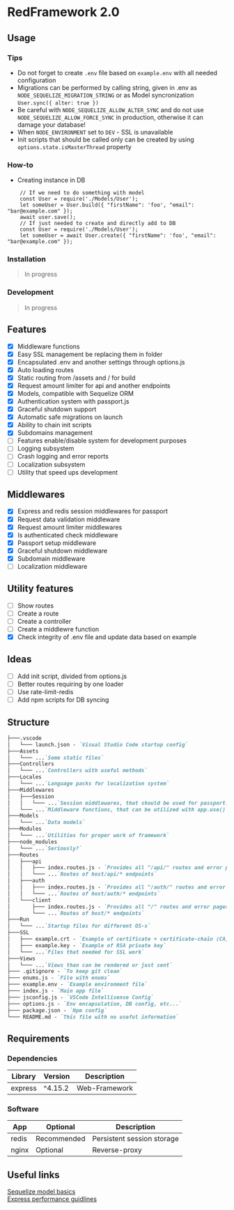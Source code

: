 # RedFramework 2.0

## Usage
### Tips
* Do not forget to create `.env` file based on `example.env` with all needed configuration  
* Migrations can be performed by calling string, given in .env as `NODE_SEQUELIZE_MIGRATION_STRING` or as Model syncronization `User.sync({ alter: true })`
* Be careful with `NODE_SEQUELIZE_ALLOW_ALTER_SYNC` and do not use `NODE_SEQUELIZE_ALLOW_FORCE_SYNC` in production, otherwise it can damage your database!
* When `NODE_ENVIRONMENT` set to `DEV` - SSL is unavailable 
* Init scripts that should be called only can be created by using `options.state.isMasterThread` property
### How-to
* Creating instance in DB
```es6
    // If we need to do something with model
    const User = require('./Models/User');
    let someUser = User.build({ "firstName": 'foo', "email": "bar@example.com" });
    await user.save();
    // If just needed to create and directly add to DB
    const User = require('./Models/User');
    let someUser = await User.create({ "firstName": 'foo', "email": "bar@example.com" });
```
### Installation
> In progress

### Development
> In progress

## Features
- [x] Middleware functions  
- [x] Easy SSL management be replacing them in folder  
- [x] Encapsulated .env and another settings through options.js  
- [x] Auto loading routes   
- [x] Static routing from /assets and / for build
- [x] Request amount limiter for api and another endpoints
- [x] Models, compatible with Sequelize ORM  
- [x] Authentication system with passport.js 
- [x] Graceful shutdown support
- [x] Automatic safe migrations on launch
- [x] Ability to chain init scripts
- [x] Subdomains management
- [ ] Features enable/disable system for development purposes
- [ ] Logging subsystem  
- [ ] Crash logging and error reports
- [ ] Localization subsystem
- [ ] Utility that speed ups development  

## Middlewares
- [x] Express and redis session middlewares for passport
- [x] Request data validation middleware
- [x] Request amount limiter middlewares
- [x] Is authenticated check middleware
- [x] Passport setup middleware 
- [x] Graceful shutdown middleware
- [x] Subdomain middleware
- [ ] Localization middleware

## Utility features
- [ ] Show routes  
- [ ] Create a route  
- [ ] Create a controller  
- [ ] Create a middlewre function  
- [x] Check integrity of .env file and update data based on example

## Ideas
- [ ] Add init script, divided from options.js
- [ ] Better routes requiring by one loader
- [ ] Use rate-limit-redis
- [ ] Add npm scripts for DB syncing

## Structure
```md
├───.vscode  
│   └─── launch.json - `Visual Studio Code startup config`  
├───Assets  
│   └─── ...`Some static files`  
├───Controllers  
│   └─── ...`Controllers with useful methods`  
├───Locales  
│   └─── ...`Language packs for localization system`  
├───Middlewares  
│   ├───Session  
│   │   └─── ...`Session middlewares, that should be used for passport.js session system`
│   └─── ...`Middleware functions, that can be utilized with app.use()`  
├───Models  
│   └─── ...`Data models`  
├───Modules  
│   └─── ...`Utilities for proper work of framework`  
├───node_modules  
│   └─── ...`Seriously?`  
├───Routes  
│   ├───api  
│   │   ├─── index.routes.js - `Provides all "/api/" routes and error pages to express`  
│   │   └─── ...`Routes of host/api/* endpoints`  
│   ├───auth  
│   │   ├─── index.routes.js - `Provides all "/auth/" routes and error pages to express`  
│   │   └─── ...`Routes of host/auth/* endpoints`  
│   └───client  
│       ├─── index.routes.js - `Provides all "/" routes and error pages to express`  
│       └─── ...`Routes of host/* endpoints`  
├───Run  
│   └─── ...`Startup files for different OS-s`  
├───SSL  
│   ├─── example.crt - `Example of certificate + certificate-chain (CA)`
│   ├─── example.key - `Example of RSA private key`
│   └─── ...`Files that needed for SSL work`  
├───Views  
│   └─── ...`Views than can be rendered or just sent`  
├─── .gitignore - `To keep git clean`  
├─── enums.js - `File with enums`  
├─── example.env - `Example environment file`  
├─── index.js - `Main app file`  
├─── jsconfig.js - `VSCode Intellisense Config`  
├─── options.js - `Env encapsulation, DB config, etc...`  
├─── package.json - `Npm config`  
└─── README.md - `This file with no useful information`  
```

## Requirements
### Dependencies
Library | Version | Description
------- | ------- | -----------
express | ^4.15.2 | Web-Framework
### Software
App | Optional | Description
--- | -------- | -----------
redis | Recommended | Persistent session storage
nginx | Optional | Reverse-proxy

## Useful links
[Sequelize model basics](https://sequelize.org/master/manual/model-basics.html)  
[Express performance guidlines](http://expressjs.com/en/advanced/best-practice-performance.html#set-node_env-to-production)  